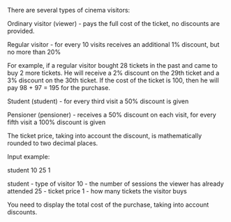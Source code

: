 There are several types of cinema visitors:

Ordinary visitor (viewer) - pays the full cost of the ticket, no discounts are provided.

Regular visitor - for every 10 visits receives an additional 1% discount, but no more than 20%

For example, if a regular visitor bought 28 tickets in the past and came to buy 2 more tickets. He will receive a 2% discount on the 29th ticket and a 3% discount on the 30th ticket. If the cost of the ticket is 100, then he will pay 98 + 97 = 195 for the purchase.

Student (student) - for every third visit a 50% discount is given

Pensioner (pensioner) - receives a 50% discount on each visit, for every fifth visit a 100% discount is given

The ticket price, taking into account the discount, is mathematically rounded to two decimal places.

Input example:

student 10 25 1

student - type of visitor
10 - the number of sessions the viewer has already attended
25 - ticket price
1 - how many tickets the visitor buys

You need to display the total cost of the purchase, taking into account discounts.
